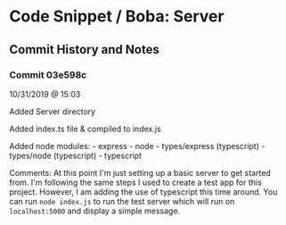 # Code Snippet / Boba: Server


## Commit History and Notes

### Commit 03e598c
10/31/2019 @ 15:03

Added Server directory

Added index.ts file & compiled to index.js

Added node modules:
    - express
    - node
    - types/express (typescript)
    - types/node (typescript)
    - typescript

Comments:
At this point I'm just setting up a basic server to get started from. I'm following the same steps I used to create a test app for this project. However, I am adding the use of typescript this time around. You can run `node index.js` to run the test server which will run on `localhost:5000` and display a simple message. 